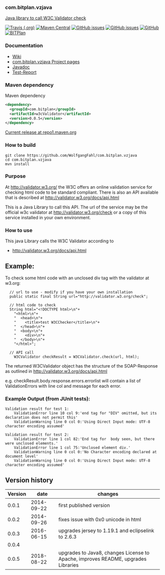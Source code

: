 ### com.bitplan.vzjava
[Java library to call W3C Validator check](http://www.bitplan.com/W3cValidator) 

[![Travis (.org)](https://img.shields.io/travis/WolfgangFahl/com.bitplan.vzjava.svg)](https://travis-ci.org/WolfgangFahl/com.bitplan.vzjava)
[![Maven Central](https://img.shields.io/maven-central/v/com.bitplan/w3cValidator.svg)](https://search.maven.org/artifact/com.bitplan/w3cValidator/0.0.5/jar)
[![GitHub issues](https://img.shields.io/github/issues/WolfgangFahl/com.bitplan.vzjava.svg)](https://github.com/WolfgangFahl/com.bitplan.vzjava/issues)
[![GitHub issues](https://img.shields.io/github/issues-closed/WolfgangFahl/com.bitplan.vzjava.svg)](https://github.com/WolfgangFahl/com.bitplan.vzjava/issues/?q=is%3Aissue+is%3Aclosed)
[![GitHub](https://img.shields.io/github/license/WolfgangFahl/com.bitplan.vzjava.svg)](https://www.apache.org/licenses/LICENSE-2.0)
[![BITPlan](http://wiki.bitplan.com/images/wiki/thumb/3/38/BITPlanLogoFontLessTransparent.png/198px-BITPlanLogoFontLessTransparent.png)](http://www.bitplan.com)

### Documentation
* [Wiki](http://www.bitplan.com/W3cValidator)
* [com.bitplan.vzjava Project pages](https://WolfgangFahl.github.io/w3cValidator)
* [Javadoc](https://WolfgangFahl.github.io/w3cValidator/apidocs/index.html)
* [Test-Report](https://WolfgangFahl.github.io/w3cValidator/surefire-report.html)
### Maven dependency

Maven dependency
```xml
<dependency>
  <groupId>com.bitplan</groupId>
  <artifactId>w3cValidator</artifactId>
  <version>0.0.5</version>
</dependency>
```

[Current release at repo1.maven.org](http://repo1.maven.org/maven2/com/bitplan/w3cValidator/0.0.5/)

### How to build
```
git clone https://github.com/WolfgangFahl/com.bitplan.vzjava
cd com.bitplan.vzjava
mvn install
```


### Purpose
At http://validator.w3.org/ the W3C offers an online validation service for checking html code to
be standard compliant. There is also an API available that is described at 
http://validator.w3.org/docs/api.html

This is a Java Library to call this API. The url of the service may be the official w3c 
validator at http://validator.w3.org/check or a copy of this service installed in your own environment.


### How to use
This java Library calls the W3C Validator according to
* http://validator.w3.org/docs/api.html

## Example:
  To check some html code with an unclosed div tag with the validator
  at w3.org:

```
  // url to use - modify if you have your own installation
  public static final String url="http://validator.w3.org/check";
  
  // html code to check
  String html="<!DOCTYPE html>\n"+
    "<html>\n"+
    "  <head>\n"+
    "    <title>test W3CChecker</title>\n"+
    "  </head>\n"+
    "  <body>\n"+
    "    <div>\n"+
    "  </body>\n"+
    "</html>";
    
  // API call 
	W3CValidator checkResult = W3CValidator.check(url, html);
```
  The returned W3CValidator object has the structure of the SOAP-Response as outlined in
  http://validator.w3.org/docs/api.html
  
  e.g. checkResult.body.response.errors.errorlist will contain a list of ValidationErrors
  with line col and message for each error.
  
### Example Output (from JUnit tests):
```	
Validation result for test 1:
	ValidationError line 10 col 9:'end tag for "DIV" omitted, but its declaration does not permit this'
	ValidationWarning line 0 col 0:'Using Direct Input mode: UTF-8 character encoding assumed'

Validation result for test 2:
	ValidationError line 1 col 82:'End tag for  body seen, but there were unclosed elements.'
	ValidationError line 1 col 75:'Unclosed element div.'
	ValidationWarning line 0 col 0:'No Character encoding declared at document level'
	ValidationWarning line 0 col 0:'Using Direct Input mode: UTF-8 character encoding assumed'
```
## Version history
| Version | date | changes
| ------ | ----- | ---------
| 0.0.1 | 2014-09-22 | first published version
| 0.0.2 | 2014-09-26 | fixes issue with 0x0 unicode in html 
| 0.0.3 | 2016-06-15 | upgrades jersey to 1.19.1 and eclipselink to 2.6.3
| 0.0.4 | |
| 0.0.5 | 2018-08-22 | upgrades to Java8, changes License to Apache, improves README, upgrades Libraries
